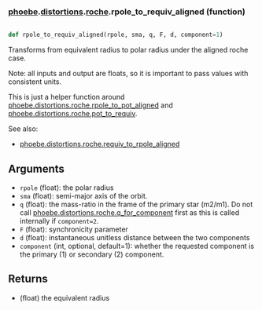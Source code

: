 ### [phoebe](phoebe.md).[distortions](phoebe.distortions.md).[roche](phoebe.distortions.roche.md).rpole_to_requiv_aligned (function)


```py

def rpole_to_requiv_aligned(rpole, sma, q, F, d, component=1)

```



Transforms from equivalent radius to polar radius under the aligned roche case.

Note: all inputs and output are floats, so it is important to pass values
with consistent units.

This is just a helper function around [phoebe.distortions.roche.rpole_to_pot_aligned](phoebe.distortions.roche.rpole_to_pot_aligned.md)
and [phoebe.distortions.roche.pot_to_requiv](phoebe.distortions.roche.pot_to_requiv.md).

See also:
* [phoebe.distortions.roche.requiv_to_rpole_aligned](phoebe.distortions.roche.requiv_to_rpole_aligned.md)

Arguments
-----------
* `rpole` (float): the polar radius
* `sma` (float): semi-major axis of the orbit.
* `q` (float): the mass-ratio in the frame of the primary star (m2/m1).
    Do not call [phoebe.distortions.roche.q_for_component](phoebe.distortions.roche.q_for_component.md) first as this
    is called internally if `component=2`.
* `F` (float): synchronicity parameter
* `d` (float): instantaneous unitless distance between the two components
* `component` (int, optional, default=1): whether the requested component
    is the primary (1) or secondary (2) component.

Returns
---------
* (float) the equivalent radius


